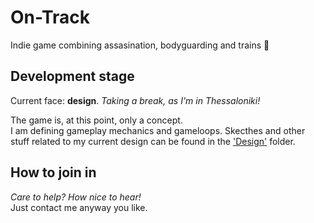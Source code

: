 # On-Track
Indie game combining assasination, bodyguarding and trains 🚂

## Development stage
Current face: **design**. *Taking a break, as I'm in Thessaloniki!*

The game is, at this point, only a concept.  
I am defining gameplay mechanics and gameloops. Skecthes and other stuff related to my current design can be found in the ['Design'](/Design) folder.

## How to join in
_Care to help? How nice to hear!_  
Just contact me anyway you like.
